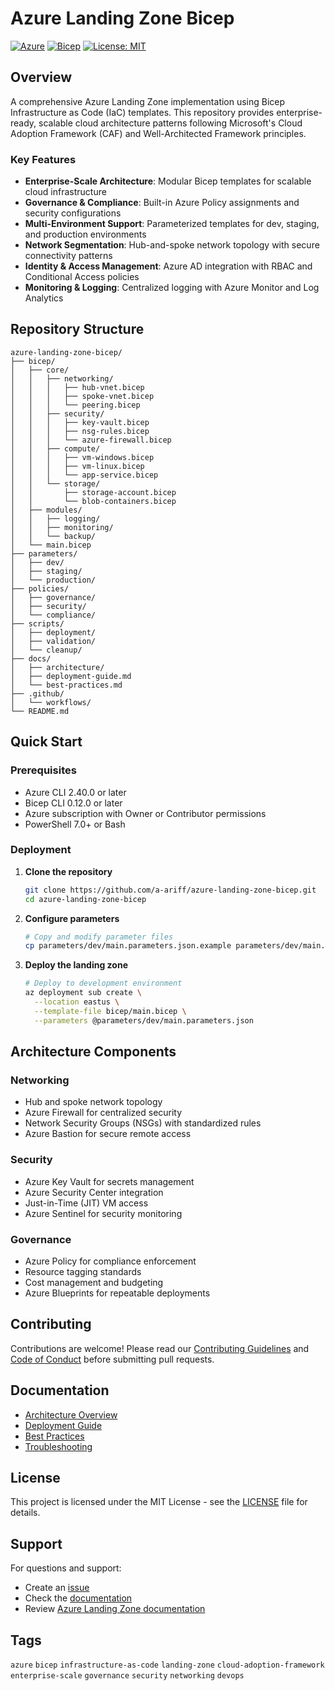 # Azure Landing Zone Bicep

[![Azure](https://img.shields.io/badge/Azure-0078D4?style=for-the-badge&logo=microsoft-azure&logoColor=white)](https://azure.microsoft.com/)
[![Bicep](https://img.shields.io/badge/Bicep-0078D4?style=for-the-badge&logo=azure-devops&logoColor=white)](https://docs.microsoft.com/en-us/azure/azure-resource-manager/bicep/)
[![License: MIT](https://img.shields.io/badge/License-MIT-yellow.svg?style=for-the-badge)](https://opensource.org/licenses/MIT)

## Overview

A comprehensive Azure Landing Zone implementation using Bicep Infrastructure as Code (IaC) templates. This repository provides enterprise-ready, scalable cloud architecture patterns following Microsoft's Cloud Adoption Framework (CAF) and Well-Architected Framework principles.

### Key Features

- **Enterprise-Scale Architecture**: Modular Bicep templates for scalable cloud infrastructure
- **Governance & Compliance**: Built-in Azure Policy assignments and security configurations
- **Multi-Environment Support**: Parameterized templates for dev, staging, and production environments
- **Network Segmentation**: Hub-and-spoke network topology with secure connectivity patterns
- **Identity & Access Management**: Azure AD integration with RBAC and Conditional Access policies
- **Monitoring & Logging**: Centralized logging with Azure Monitor and Log Analytics

## Repository Structure

```
azure-landing-zone-bicep/
├── bicep/
│   ├── core/
│   │   ├── networking/
│   │   │   ├── hub-vnet.bicep
│   │   │   ├── spoke-vnet.bicep
│   │   │   └── peering.bicep
│   │   ├── security/
│   │   │   ├── key-vault.bicep
│   │   │   ├── nsg-rules.bicep
│   │   │   └── azure-firewall.bicep
│   │   ├── compute/
│   │   │   ├── vm-windows.bicep
│   │   │   ├── vm-linux.bicep
│   │   │   └── app-service.bicep
│   │   └── storage/
│   │       ├── storage-account.bicep
│   │       └── blob-containers.bicep
│   ├── modules/
│   │   ├── logging/
│   │   ├── monitoring/
│   │   └── backup/
│   └── main.bicep
├── parameters/
│   ├── dev/
│   ├── staging/
│   └── production/
├── policies/
│   ├── governance/
│   ├── security/
│   └── compliance/
├── scripts/
│   ├── deployment/
│   ├── validation/
│   └── cleanup/
├── docs/
│   ├── architecture/
│   ├── deployment-guide.md
│   └── best-practices.md
├── .github/
│   └── workflows/
└── README.md
```

## Quick Start

### Prerequisites

- Azure CLI 2.40.0 or later
- Bicep CLI 0.12.0 or later
- Azure subscription with Owner or Contributor permissions
- PowerShell 7.0+ or Bash

### Deployment

1. **Clone the repository**
   ```bash
   git clone https://github.com/a-ariff/azure-landing-zone-bicep.git
   cd azure-landing-zone-bicep
   ```

2. **Configure parameters**
   ```bash
   # Copy and modify parameter files
   cp parameters/dev/main.parameters.json.example parameters/dev/main.parameters.json
   ```

3. **Deploy the landing zone**
   ```bash
   # Deploy to development environment
   az deployment sub create \
     --location eastus \
     --template-file bicep/main.bicep \
     --parameters @parameters/dev/main.parameters.json
   ```

## Architecture Components

### Networking
- Hub and spoke network topology
- Azure Firewall for centralized security
- Network Security Groups (NSGs) with standardized rules
- Azure Bastion for secure remote access

### Security
- Azure Key Vault for secrets management
- Azure Security Center integration
- Just-in-Time (JIT) VM access
- Azure Sentinel for security monitoring

### Governance
- Azure Policy for compliance enforcement
- Resource tagging standards
- Cost management and budgeting
- Azure Blueprints for repeatable deployments

## Contributing

Contributions are welcome! Please read our [Contributing Guidelines](CONTRIBUTING.md) and [Code of Conduct](CODE_OF_CONDUCT.md) before submitting pull requests.

## Documentation

- [Architecture Overview](docs/architecture/overview.md)
- [Deployment Guide](docs/deployment-guide.md)
- [Best Practices](docs/best-practices.md)
- [Troubleshooting](docs/troubleshooting.md)

## License

This project is licensed under the MIT License - see the [LICENSE](LICENSE) file for details.

## Support

For questions and support:
- Create an [issue](https://github.com/a-ariff/azure-landing-zone-bicep/issues)
- Check the [documentation](docs/)
- Review [Azure Landing Zone documentation](https://docs.microsoft.com/en-us/azure/cloud-adoption-framework/ready/landing-zone/)

## Tags

`azure` `bicep` `infrastructure-as-code` `landing-zone` `cloud-adoption-framework` `enterprise-scale` `governance` `security` `networking` `devops`
